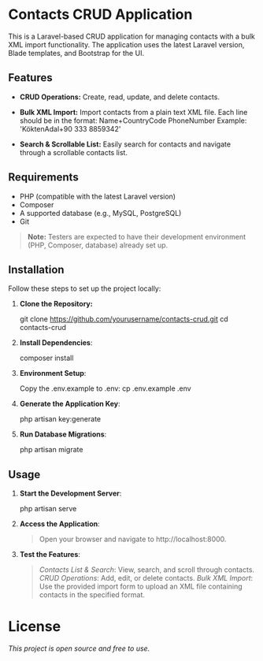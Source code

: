 # Contacts CRUD Application

This is a Laravel-based CRUD application for managing contacts with a bulk XML import functionality. The application uses the latest Laravel version, Blade templates, and Bootstrap for the UI.

## Features

- **CRUD Operations:** Create, read, update, and delete contacts.
- **Bulk XML Import:** Import contacts from a plain text XML file. Each line should be in the format:
    Name+CountryCode PhoneNumber
    Example: 'KöktenAdal+90 333 8859342'

- **Search & Scrollable List:** Easily search for contacts and navigate through a scrollable contacts list.

## Requirements

- PHP (compatible with the latest Laravel version)
- Composer
- A supported database (e.g., MySQL, PostgreSQL)
- Git

> **Note:** Testers are expected to have their development environment (PHP, Composer, database) already set up.

## Installation

Follow these steps to set up the project locally:

1. **Clone the Repository:**
 
    git clone https://github.com/yourusername/contacts-crud.git
    cd contacts-crud

2. **Install Dependencies**:

    composer install

3. **Environment Setup**:

    Copy the .env.example to .env:
    cp .env.example .env

4. **Generate the Application Key**:

    php artisan key:generate

5. **Run Database Migrations**:

    php artisan migrate

## Usage

1. **Start the Development Server**:

    php artisan serve

2. **Access the Application**:

    > Open your browser and navigate to http://localhost:8000.

3. **Test the Features**:
    
    > *Contacts List & Search*: View, search, and scroll through contacts.
    > *CRUD Operations*: Add, edit, or delete contacts.
    > *Bulk XML Import*: Use the provided import form to upload an XML file containing contacts in the specified format.

# License

*This project is open source and free to use.*


